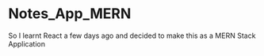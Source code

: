 # Notes_App_MERN
So I learnt React a few days ago and decided to make this as a MERN Stack Application
